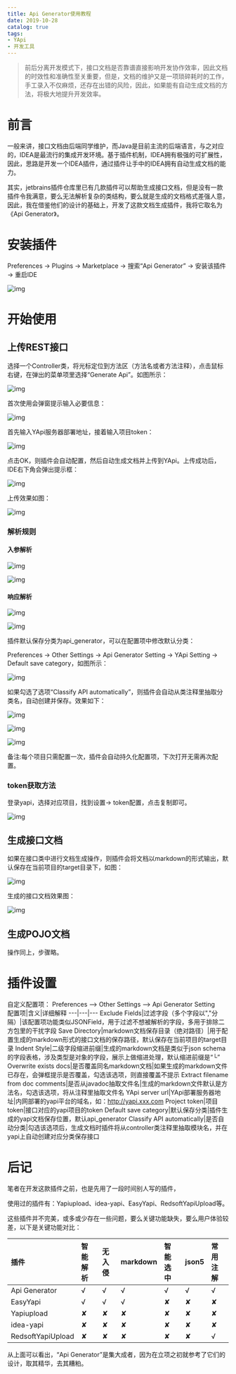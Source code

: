 ```yaml
---
title: Api Generator使用教程
date: 2019-10-28
catalog: true
tags:
- YApi
- 开发工具
---
```


>前后分离开发模式下，接口文档是否靠谱直接影响开发协作效率，因此文档的时效性和准确性至关重要，但是，文档的维护又是一项琐碎耗时的工作，手工录入不仅麻烦，还存在出错的风险，因此，如果能有自动生成文档的方法，将极大地提升开发效率。

# 前言

一般来讲，接口文档由后端同学维护，而Java是目前主流的后端语言，与之对应的，IDEA是最流行的集成开发环境。基于插件机制，IDEA拥有极强的可扩展性，因此，思路是开发一个IDEA插件，通过插件让手中的IDEA拥有自动生成文档的能力。
	
其实，jetbrains插件仓库里已有几款插件可以帮助生成接口文档，但是没有一款插件令我满意，要么无法解析复杂的类结构，要么就是生成的文档格式差强人意，因此，我在借鉴他们的设计的基础上，开发了这款文档生成插件，我将它取名为《Api Generator》。

# 安装插件

Preferences → Plugins → Marketplace → 搜索“Api Generator” → 安装该插件 → 重启IDE

![img](http://forgus.vicp.io/resources/images/install_api_generator.png)

# 开始使用

## 上传REST接口

选择一个Controller类，将光标定位到方法区（方法名或者方法注释），点击鼠标右键，在弹出的菜单项里选择“Generate Api”。如图所示：

![img](http://forgus.vicp.io/resources/images/upload_yapi.png)

首次使用会弹窗提示输入必要信息：

![img](http://forgus.vicp.io/resources/images/yapi_server_url.png)

首先输入YApi服务器部署地址，接着输入项目token：

![img](http://forgus.vicp.io/resources/images/yapi_token.png)

点击OK，则插件会自动配置，然后自动生成文档并上传到YApi。上传成功后，IDE右下角会弹出提示框：

![img](http://forgus.vicp.io/resources/images/upload_yapi_success.png)

上传效果如图：

![img](http://forgus.vicp.io/resources/images/yapi_demo.png)

### 解析规则

#### 入参解析

![img](http://forgus.vicp.io/resources/images/rest_param_resolve.png)

![img](http://forgus.vicp.io/resources/images/rest_param_resolve_result.png)

#### 响应解析

![img](http://forgus.vicp.io/resources/images/rest_response_resolve.png)

![img](http://forgus.vicp.io/resources/images/rest_response_resolve_result.png)

插件默认保存分类为api_generator，可以在配置项中修改默认分类：

Preferences → Other Settings → Api Generator Setting → YApi Setting → Default save category，如图所示：

![img](http://forgus.vicp.io/resources/images/save_directory.png)

如果勾选了选项“Classify API automatically”，则插件会自动从类注释里抽取分类名，自动创建并保存。效果如下：

![img](http://forgus.vicp.io/resources/images/classify_auto.png)

![img](http://forgus.vicp.io/resources/images/category_resolve.png)

![img](http://forgus.vicp.io/resources/images/category_resolve_result.png)

备注:每个项目只需配置一次，插件会自动持久化配置项，下次打开无需再次配置。

### token获取方法
登录yapi，选择对应项目，找到设置→ token配置，点击复制即可。

![img](http://forgus.vicp.io/resources/images/get_token.png)
## 生成接口文档

如果在接口类中进行文档生成操作，则插件会将文档以markdown的形式输出，默认保存在当前项目的target目录下，如图：

![img](http://forgus.vicp.io/resources/images/api_resolve.png)

生成的接口文档效果图：

![img](http://forgus.vicp.io/resources/images/api_resolve_result.png)
## 生成POJO文档

操作同上，步骤略。

# 插件设置
自定义配置项： Preferences —> Other Settings —> Api Generator Setting  
配置项|含义|详细解释
---|---|---
Exclude Fields|过滤字段（多个字段以","分隔）|该配置项功能类似JSONField，用于过滤不想被解析的字段，多用于排除二方包里的干扰字段
Save Directory|markdown文档保存目录（绝对路径）|用于配置生成的markdown形式的接口文档的保存路径，默认保存在当前项目的target目录
Indent Style|二级字段缩进前缀|生成的markdown文档是类似于json schema的字段表格，涉及类型是对象的字段，展示上做缩进处理，默认缩进前缀是“└”
Overwrite exists docs|是否覆盖同名markdown文档|如果生成的markdown文件已存在，会弹框提示是否覆盖，勾选该选项，则直接覆盖不提示
Extract filename from doc comments|是否从javadoc抽取文件名|生成的markdown文件默认是方法名，勾选该选项，将从注释里抽取文件名
YApi server url|YApi部署服务器地址|内网部署的yapi平台的域名，如：http://yapi.xxx.com
Project token|项目token|接口对应的yapi项目的token
Default save category|默认保存分类|插件生成的yapi文档保存位置，默认api_generator
Classify API automatically|是否自动分类|勾选该选项后，生成文档时插件将从controller类注释里抽取模块名，并在yapi上自动创建对应分类保存接口

# 后记

笔者在开发这款插件之前，也是先用了一段时间别人写的插件，

使用过的插件有：Yapiupload、idea-yapi、EasyYapi、RedsoftYapiUpload等。

这些插件并不完美，或多或少存在一些问题，要么关键功能缺失，要么用户体验较差，以下是关键功能对比：

| 插件              | 智能解析 | 无入侵 | markdown | 智能选中 | json5 | 常用注解 |
| :---------------- | :------- | :----- | :------- | :------- | :---- | :------- |
| Api Generator     | √        | √      | √        | √        | √     | √        |
| EasyYapi          | √        | √      | √        | ✘        | ✘     | ✘        |
| Yapiupload        | ✘        | ✘      | ✘        | ✘        | ✘     | ✘        |
| idea-yapi         | ✘        | ✘      | ✘        | ✘        | ✘     | ✘        |
| RedsoftYapiUpload | ✘        | ✘      | ✘        | ✘        | ✘     | √        |

从上面可以看出，“Api Generator”是集大成者，因为在立项之初就参考了它们的设计，取其精华，去其糟粕。